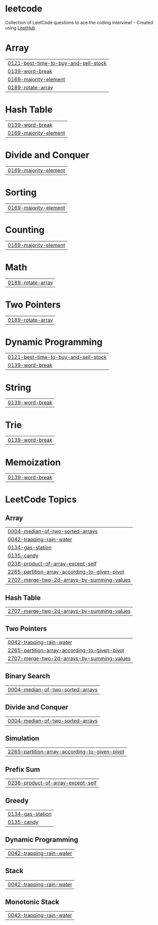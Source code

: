 # leetcode
Collection of LeetCode questions to ace the coding interview! - Created using [LeetHub](https://github.com/QasimWani/LeetHub)


# Array
|  |
| ------- |
| [0121-best-time-to-buy-and-sell-stock](https://github.com/icealtria/leetcode/tree/master/0121-best-time-to-buy-and-sell-stock) |
| [0139-word-break](https://github.com/icealtria/leetcode/tree/master/0139-word-break) |
| [0169-majority-element](https://github.com/icealtria/leetcode/tree/master/0169-majority-element) |
| [0189-rotate-array](https://github.com/icealtria/leetcode/tree/master/0189-rotate-array) |
# Hash Table
|  |
| ------- |
| [0139-word-break](https://github.com/icealtria/leetcode/tree/master/0139-word-break) |
| [0169-majority-element](https://github.com/icealtria/leetcode/tree/master/0169-majority-element) |
# Divide and Conquer
|  |
| ------- |
| [0169-majority-element](https://github.com/icealtria/leetcode/tree/master/0169-majority-element) |
# Sorting
|  |
| ------- |
| [0169-majority-element](https://github.com/icealtria/leetcode/tree/master/0169-majority-element) |
# Counting
|  |
| ------- |
| [0169-majority-element](https://github.com/icealtria/leetcode/tree/master/0169-majority-element) |
# Math
|  |
| ------- |
| [0189-rotate-array](https://github.com/icealtria/leetcode/tree/master/0189-rotate-array) |
# Two Pointers
|  |
| ------- |
| [0189-rotate-array](https://github.com/icealtria/leetcode/tree/master/0189-rotate-array) |
# Dynamic Programming
|  |
| ------- |
| [0121-best-time-to-buy-and-sell-stock](https://github.com/icealtria/leetcode/tree/master/0121-best-time-to-buy-and-sell-stock) |
| [0139-word-break](https://github.com/icealtria/leetcode/tree/master/0139-word-break) |
# String
|  |
| ------- |
| [0139-word-break](https://github.com/icealtria/leetcode/tree/master/0139-word-break) |
# Trie
|  |
| ------- |
| [0139-word-break](https://github.com/icealtria/leetcode/tree/master/0139-word-break) |
# Memoization
|  |
| ------- |
| [0139-word-break](https://github.com/icealtria/leetcode/tree/master/0139-word-break) |
<!---LeetCode Topics Start-->
# LeetCode Topics
## Array
|  |
| ------- |
| [0004-median-of-two-sorted-arrays](https://github.com/icealtria/leetcode/tree/master/0004-median-of-two-sorted-arrays) |
| [0042-trapping-rain-water](https://github.com/icealtria/leetcode/tree/master/0042-trapping-rain-water) |
| [0134-gas-station](https://github.com/icealtria/leetcode/tree/master/0134-gas-station) |
| [0135-candy](https://github.com/icealtria/leetcode/tree/master/0135-candy) |
| [0238-product-of-array-except-self](https://github.com/icealtria/leetcode/tree/master/0238-product-of-array-except-self) |
| [2265-partition-array-according-to-given-pivot](https://github.com/icealtria/leetcode/tree/master/2265-partition-array-according-to-given-pivot) |
| [2707-merge-two-2d-arrays-by-summing-values](https://github.com/icealtria/leetcode/tree/master/2707-merge-two-2d-arrays-by-summing-values) |
## Hash Table
|  |
| ------- |
| [2707-merge-two-2d-arrays-by-summing-values](https://github.com/icealtria/leetcode/tree/master/2707-merge-two-2d-arrays-by-summing-values) |
## Two Pointers
|  |
| ------- |
| [0042-trapping-rain-water](https://github.com/icealtria/leetcode/tree/master/0042-trapping-rain-water) |
| [2265-partition-array-according-to-given-pivot](https://github.com/icealtria/leetcode/tree/master/2265-partition-array-according-to-given-pivot) |
| [2707-merge-two-2d-arrays-by-summing-values](https://github.com/icealtria/leetcode/tree/master/2707-merge-two-2d-arrays-by-summing-values) |
## Binary Search
|  |
| ------- |
| [0004-median-of-two-sorted-arrays](https://github.com/icealtria/leetcode/tree/master/0004-median-of-two-sorted-arrays) |
## Divide and Conquer
|  |
| ------- |
| [0004-median-of-two-sorted-arrays](https://github.com/icealtria/leetcode/tree/master/0004-median-of-two-sorted-arrays) |
## Simulation
|  |
| ------- |
| [2265-partition-array-according-to-given-pivot](https://github.com/icealtria/leetcode/tree/master/2265-partition-array-according-to-given-pivot) |
## Prefix Sum
|  |
| ------- |
| [0238-product-of-array-except-self](https://github.com/icealtria/leetcode/tree/master/0238-product-of-array-except-self) |
## Greedy
|  |
| ------- |
| [0134-gas-station](https://github.com/icealtria/leetcode/tree/master/0134-gas-station) |
| [0135-candy](https://github.com/icealtria/leetcode/tree/master/0135-candy) |
## Dynamic Programming
|  |
| ------- |
| [0042-trapping-rain-water](https://github.com/icealtria/leetcode/tree/master/0042-trapping-rain-water) |
## Stack
|  |
| ------- |
| [0042-trapping-rain-water](https://github.com/icealtria/leetcode/tree/master/0042-trapping-rain-water) |
## Monotonic Stack
|  |
| ------- |
| [0042-trapping-rain-water](https://github.com/icealtria/leetcode/tree/master/0042-trapping-rain-water) |
<!---LeetCode Topics End-->
